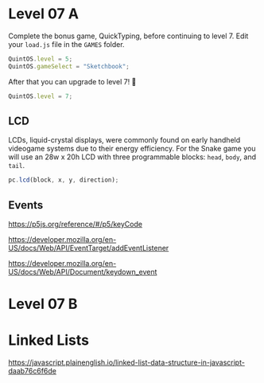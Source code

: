 # Level 07 A

Complete the bonus game, QuickTyping, before continuing to level 7. Edit your `load.js` file in the `GAMES` folder.

```js
QuintOS.level = 5;
QuintOS.gameSelect = "Sketchbook";
```

After that you can upgrade to level 7! 🥳

```js
QuintOS.level = 7;
```

## LCD

LCDs, liquid-crystal displays, were commonly found on early handheld videogame systems due to their energy efficiency. For the Snake game you will use an 28w x 20h LCD with three programmable blocks: `head`, `body`, and `tail`.

```js
pc.lcd(block, x, y, direction);
```

## Events

https://p5js.org/reference/#/p5/keyCode

https://developer.mozilla.org/en-US/docs/Web/API/EventTarget/addEventListener

https://developer.mozilla.org/en-US/docs/Web/API/Document/keydown_event

# Level 07 B

# Linked Lists

https://javascript.plainenglish.io/linked-list-data-structure-in-javascript-daab76c6f6de
